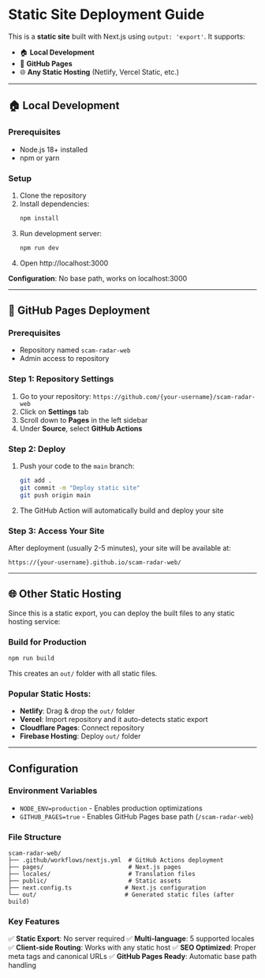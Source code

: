 # Static Site Deployment Guide

This is a **static site** built with Next.js using `output: 'export'`. It supports:
- 🏠 **Local Development**
- 📄 **GitHub Pages**
- 🌐 **Any Static Hosting** (Netlify, Vercel Static, etc.)

---

## 🏠 Local Development

### Prerequisites
- Node.js 18+ installed
- npm or yarn

### Setup
1. Clone the repository
2. Install dependencies:
   ```bash
   npm install
   ```
3. Run development server:
   ```bash
   npm run dev
   ```
4. Open http://localhost:3000

**Configuration**: No base path, works on localhost:3000

---

## 📄 GitHub Pages Deployment

### Prerequisites
- Repository named `scam-radar-web`
- Admin access to repository

### Step 1: Repository Settings
1. Go to your repository: `https://github.com/{your-username}/scam-radar-web`
2. Click on **Settings** tab
3. Scroll down to **Pages** in the left sidebar
4. Under **Source**, select **GitHub Actions**

### Step 2: Deploy
1. Push your code to the `main` branch:
   ```bash
   git add .
   git commit -m "Deploy static site"
   git push origin main
   ```

2. The GitHub Action will automatically build and deploy your site

### Step 3: Access Your Site
After deployment (usually 2-5 minutes), your site will be available at:
```
https://{your-username}.github.io/scam-radar-web/
```

---

## 🌐 Other Static Hosting

Since this is a static export, you can deploy the built files to any static hosting service:

### Build for Production
```bash
npm run build
```

This creates an `out/` folder with all static files.

### Popular Static Hosts:
- **Netlify**: Drag & drop the `out/` folder
- **Vercel**: Import repository and it auto-detects static export
- **Cloudflare Pages**: Connect repository
- **Firebase Hosting**: Deploy `out/` folder

---

## Configuration

### Environment Variables
- `NODE_ENV=production` - Enables production optimizations
- `GITHUB_PAGES=true` - Enables GitHub Pages base path (`/scam-radar-web`)

### File Structure
```
scam-radar-web/
├── .github/workflows/nextjs.yml  # GitHub Actions deployment
├── pages/                        # Next.js pages
├── locales/                      # Translation files
├── public/                       # Static assets
├── next.config.ts               # Next.js configuration
└── out/                         # Generated static files (after build)
```

### Key Features
✅ **Static Export**: No server required
✅ **Multi-language**: 5 supported locales
✅ **Client-side Routing**: Works with any static host
✅ **SEO Optimized**: Proper meta tags and canonical URLs
✅ **GitHub Pages Ready**: Automatic base path handling
